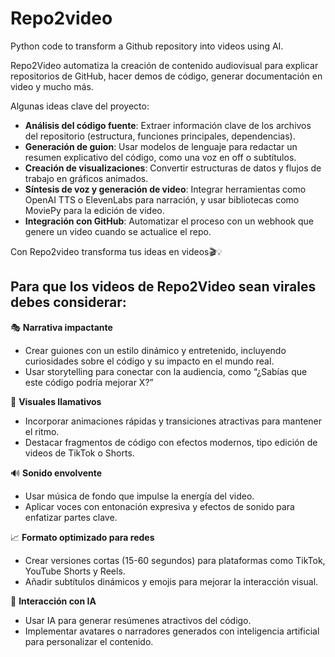 # Repo2video
Python code to transform a Github repository into videos using AI.

Repo2Video automatiza la creación de contenido audiovisual para explicar repositorios de GitHub, hacer demos de código, generar documentación en video y mucho más. 

Algunas ideas clave del proyecto:  
- **Análisis del código fuente**: Extraer información clave de los archivos del repositorio (estructura, funciones principales, dependencias).  
- **Generación de guion**: Usar modelos de lenguaje para redactar un resumen explicativo del código, como una voz en off o subtítulos.  
- **Creación de visualizaciones**: Convertir estructuras de datos y flujos de trabajo en gráficos animados.  
- **Síntesis de voz y generación de video**: Integrar herramientas como OpenAI TTS o ElevenLabs para narración, y usar bibliotecas como MoviePy para la edición de video.  
- **Integración con GitHub**: Automatizar el proceso con un webhook que genere un video cuando se actualice el repo.  

Con Repo2video transforma tus ideas en videos🎬💡

## Para que los videos de Repo2Video sean virales debes considerar:

🎭 **Narrativa impactante**  
- Crear guiones con un estilo dinámico y entretenido, incluyendo curiosidades sobre el código y su impacto en el mundo real.  
- Usar storytelling para conectar con la audiencia, como “¿Sabías que este código podría mejorar X?”  

🎨 **Visuales llamativos**  
- Incorporar animaciones rápidas y transiciones atractivas para mantener el ritmo.  
- Destacar fragmentos de código con efectos modernos, tipo edición de videos de TikTok o Shorts.  

🔊 **Sonido envolvente**  
- Usar música de fondo que impulse la energía del video.  
- Aplicar voces con entonación expresiva y efectos de sonido para enfatizar partes clave.  

📈 **Formato optimizado para redes**  
- Crear versiones cortas (15-60 segundos) para plataformas como TikTok, YouTube Shorts y Reels.  
- Añadir subtítulos dinámicos y emojis para mejorar la interacción visual.  

🤖 **Interacción con IA**  
- Usar IA para generar resúmenes atractivos del código.  
- Implementar avatares o narradores generados con inteligencia artificial para personalizar el contenido.  

